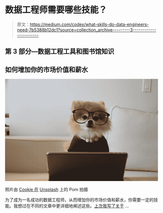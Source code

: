 # 数据工程师需要哪些技能？

> 原文：<https://medium.com/codex/what-skills-do-data-engineers-need-7b5388b12dc1?source=collection_archive---------3----------------------->

## 第 3 部分—数据工程工具和图书馆知识

## 如何增加你的市场价值和薪水

![](img/2f0f2191d5dcce6472d333f10294733a.png)

照片由 [Cookie 在](https://unsplash.com/@cookiethepom?utm_source=unsplash&utm_medium=referral&utm_content=creditCopyText) [Unsplash](https://unsplash.com/s/photos/skills?utm_source=unsplash&utm_medium=referral&utm_content=creditCopyText) 上的 Pom 拍摄

为了成为一名成功的数据工程师，从而增加你的市场价值和薪水，你需要一定的技能。我想过在不同的文章中更详细地阐述这些。[上次我写了关于](/codex/what-skills-does-a-data-engineer-need-1bdd3e55048c) …